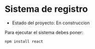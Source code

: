 <h1> Sistema de registro </h1>

- Estado del proyecto: En construccion 

Para ejecutar el sistema debes poner:

```npm install react```
